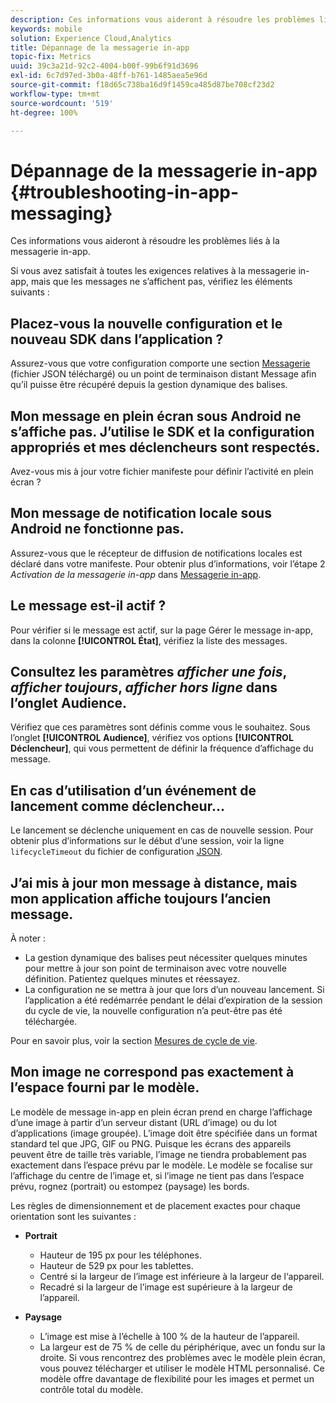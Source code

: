 ```yaml
---
description: Ces informations vous aideront à résoudre les problèmes liés à la messagerie in-app.
keywords: mobile
solution: Experience Cloud,Analytics
title: Dépannage de la messagerie in-app
topic-fix: Metrics
uuid: 39c3a21d-92c2-4004-b00f-99b6f91d3696
exl-id: 6c7d97ed-3b0a-48ff-b761-1485aea5e96d
source-git-commit: f18d65c738ba16d9f1459ca485d87be708cf23d2
workflow-type: tm+mt
source-wordcount: '519'
ht-degree: 100%

---
```


# Dépannage de la messagerie in-app {#troubleshooting-in-app-messaging}

Ces informations vous aideront à résoudre les problèmes liés à la messagerie in-app.

Si vous avez satisfait à toutes les exigences relatives à la messagerie in-app, mais que les messages ne s’affichent pas, vérifiez les éléments suivants :

## Placez-vous la nouvelle configuration et le nouveau SDK dans l’application ?

Assurez-vous que votre configuration comporte une section [Messagerie](/help/android/messaging-main/messaging/messaging.md) (fichier JSON téléchargé) ou un point de terminaison distant Message afin qu’il puisse être récupéré depuis la gestion dynamique des balises.

## Mon message en plein écran sous Android ne s’affiche pas. J’utilise le SDK et la configuration appropriés et mes déclencheurs sont respectés.

Avez-vous mis à jour votre fichier manifeste pour définir l’activité en plein écran ?

## Mon message de notification locale sous Android ne fonctionne pas.

Assurez-vous que le récepteur de diffusion de notifications locales est déclaré dans votre manifeste. Pour obtenir plus d’informations, voir l’étape 2 *Activation de la messagerie in-app* dans [Messagerie in-app](/help/android/messaging-main/messaging/messaging.md).

## Le message est-il actif ?

Pour vérifier si le message est actif, sur la page Gérer le message in-app, dans la colonne **[!UICONTROL État]**, vérifiez la liste des messages.

## Consultez les paramètres *afficher une fois*, *afficher toujours*, *afficher hors ligne* dans l’onglet Audience.

Vérifiez que ces paramètres sont définis comme vous le souhaitez. Sous l’onglet **[!UICONTROL Audience]**, vérifiez vos options **[!UICONTROL Déclencheur]**, qui vous permettent de définir la fréquence d’affichage du message.

## En cas d’utilisation d’un événement de lancement comme déclencheur…

Le lancement se déclenche uniquement en cas de nouvelle session. Pour obtenir plus d’informations sur le début d’une session, voir la ligne `lifecycleTimeout` du fichier de configuration [JSON](/help/android/configuration/json-config/json-config.md).

## J’ai mis à jour mon message à distance, mais mon application affiche toujours l’ancien message.

À noter :

* La gestion dynamique des balises peut nécessiter quelques minutes pour mettre à jour son point de terminaison avec votre nouvelle définition. Patientez quelques minutes et réessayez.
* La configuration ne se mettra à jour que lors d’un nouveau lancement. Si l’application a été redémarrée pendant le délai d’expiration de la session du cycle de vie, la nouvelle configuration n’a peut-être pas été téléchargée.

Pour en savoir plus, voir la section [Mesures de cycle de vie](/help/android/metrics.md).

## Mon image ne correspond pas exactement à l’espace fourni par le modèle.

Le modèle de message in-app en plein écran prend en charge l’affichage d’une image à partir d’un serveur distant (URL d’image) ou du lot d’applications (image groupée). L’image doit être spécifiée dans un format standard tel que JPG, GIF ou PNG. Puisque les écrans des appareils peuvent être de taille très variable, l’image ne tiendra probablement pas exactement dans l’espace prévu par le modèle. Le modèle se focalise sur l’affichage du centre de l’image et, si l’image ne tient pas dans l’espace prévu, rognez (portrait) ou estompez (paysage) les bords.

Les règles de dimensionnement et de placement exactes pour chaque orientation sont les suivantes :

* **Portrait**
   * Hauteur de 195 px pour les téléphones.
   * Hauteur de 529 px pour les tablettes.
   * Centré si la largeur de l’image est inférieure à la largeur de l‘appareil.
   * Recadré si la largeur de l’image est supérieure à la largeur de l’appareil.

* **Paysage**
   * L’image est mise à l’échelle à 100 % de la hauteur de l’appareil.
   * La largeur est de 75 % de celle du périphérique, avec un fondu sur la droite.
   Si vous rencontrez des problèmes avec le modèle plein écran, vous pouvez télécharger et utiliser le modèle HTML personnalisé. Ce modèle offre davantage de flexibilité pour les images et permet un contrôle total du modèle.
